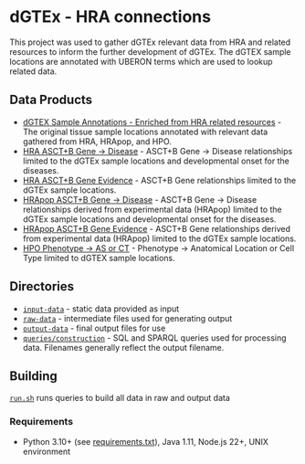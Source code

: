 # dGTEx - HRA connections

This project was used to gather dGTEx relevant data from HRA and related resources to
inform the further development of dGTEx. The dGTEX sample locations are annotated with
UBERON terms which are used to lookup related data.

## Data Products

* [dGTEX Sample Annotations - Enriched from HRA related resources](output-data/dgtex-sample-annotations-enriched.csv) - The original tissue sample locations annotated with relevant data gathered from HRA, HRApop, and HPO.
* [HRA ASCT+B Gene -> Disease](output-data/dgtex-hra-gene-disease.csv) - ASCT+B Gene -> Disease relationships limited to the dGTEx sample locations and developmental onset for the diseases.
* [HRA ASCT+B Gene Evidence](output-data/dgtex-hra-gene-evidence.csv) - ASCT+B Gene relationships limited to the dGTEx sample locations.
* [HRApop ASCT+B Gene -> Disease](output-data/dgtex-hra-pop-gene-disease.csv.gz) - ASCT+B Gene -> Disease relationships derived from experimental data (HRApop) limited to the dGTEx sample locations and developmental onset for the diseases.
* [HRApop ASCT+B Gene Evidence](output-data/dgtex-hra-pop-gene-evidence.csv) - ASCT+B Gene relationships derived from experimental data (HRApop) limited to the dGTEx sample locations.
* [HPO Phenotype -> AS or CT](output-data/dgtex-phenotype-asct.csv) - Phenotype -> Anatomical Location or Cell Type limited to dGTEX sample locations.

## Directories

* [`input-data`](input-data/) - static data provided as input
* [`raw-data`](raw-data/) - intermediate files used for generating output
* [`output-data`](output-data/) - final output files for use
* [`queries/construction`](queries/construction/) - SQL and SPARQL queries used for processing data. Filenames generally reflect the output filename.

## Building

[`run.sh`](run.sh) runs queries to build all data in raw and output data

### Requirements

* Python 3.10+ (see [requirements.txt](../requirements.txt)), Java 1.11, Node.js 22+, UNIX environment

